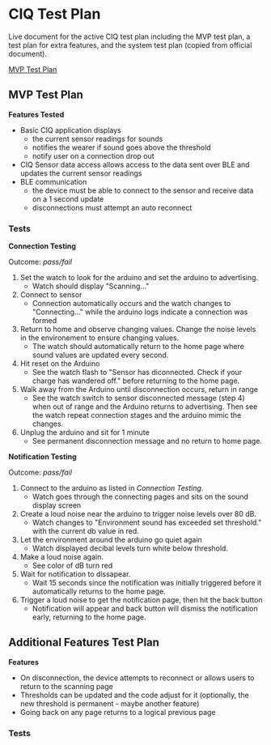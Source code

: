 # CIQ Test Plan
Live document for the active CIQ test plan including the MVP test plan, a test plan for extra features, and the system test plan (copied from official document).

[MVP Test Plan](#mvp-test-plan)

## MVP Test Plan
**Features Tested**
- Basic CIQ application displays
    - the current sensor readings for sounds
    - notifies the wearer if sound goes above the threshold
    - notify user on a connection drop out
- CIQ Sensor data access allows access to the data sent over BLE and updates the current sensor readings
- BLE communication
    - the device must be able to connect to the sensor and receive data on a 1 second update
    - disconnections must attempt an auto reconnect

### Tests
**Connection Testing**

Outcome: *pass/fail*
1. Set the watch to look for the arduino and set the arduino to advertising.
    - Watch should display "Scanning..."
2. Connect to sensor
    - Connection automatically occurs and the watch changes to "Connecting..." while the arduino logs indicate a connection was formed
3. Return to home and observe changing values. Change the noise levels in the environement to ensure changing values.
    - The watch should automatically return to the home page where sound values are updated every second.
4. Hit reset on the Arduino
    - See the watch flash to "Sensor has diconnected. Check if your charge has wandered off." before returning to the home page.
5. Walk away from the Arduino until disconnection occurs, return in range
    - See the watch switch to sensor disconnected message (step 4) when out of range and the Arduino returns to advertising. Then see the watch repeat connection stages and the arduino mimic the changes.
6. Unplug the arduino and sit for 1 minute
    - See permanent disconnection message and no return to home page.

**Notification Testing**

Outcome: *pass/fail*
1. Connect to the arduino as listed in *Connection Testing*.
    - Watch goes through the connecting pages and sits on the sound display screen
2. Create a loud noise near the arduino to trigger noise levels over 80 dB.
    - Watch changes to "Environment sound has exceeded set threshold." with the current db value in red.
3. Let the environment around the arduino go quiet again
    - Watch displayed decibal levels turn white below threshold.
4. Make a loud noise again.
    - See color of dB turn red
5. Wait for notification to dissapear.
    - Wait 15 seconds since the notification was initially triggered before it automatically returns to the home page.
6. Trigger a loud noise to get the notification page, then hit the back button
    - Notification will appear and back button will dismiss the notification early, returning to the home page.



## Additional Features Test Plan
**Features**
- On disconnection, the device attempts to reconnect or allows users to return to the scanning page
- Thresholds can be updated and the code adjust for it (optionally, the new threshold is permanent - maybe another feature)
- Going back on any page returns to a logical previous page

### Tests
